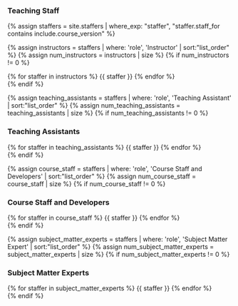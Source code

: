 ### Teaching Staff
{% assign staffers = site.staffers | where_exp: "staffer", "staffer.staff_for contains include.course_version" %}

{% assign instructors = staffers | where: 'role', 'Instructor' | sort:"list_order" %}
{% assign num_instructors = instructors | size %}
{% if num_instructors != 0 %}
<div class="staffer-container">
{% for staffer in instructors %}
{{ staffer }}
{% endfor %}
</div>
{% endif %}

{% assign teaching_assistants = staffers | where: 'role', 'Teaching Assistant' | sort:"list_order" %}
{% assign num_teaching_assistants = teaching_assistants | size %}
{% if num_teaching_assistants != 0 %}
### Teaching Assistants
<div class="staffer-container">
{% for staffer in teaching_assistants %}
{{ staffer }}
{% endfor %}
</div>
{% endif %}

{% assign course_staff = staffers | where: 'role', 'Course Staff and Developers' | sort:"list_order" %}
{% assign num_course_staff = course_staff | size %}
{% if num_course_staff != 0 %}
### Course Staff and Developers
<div class="staffer-container">
{% for staffer in course_staff %}
{{ staffer }}
{% endfor %}
</div>
{% endif %}

{% assign subject_matter_experts = staffers | where: 'role', 'Subject Matter Expert' | sort:"list_order" %}
{% assign num_subject_matter_experts = subject_matter_experts | size %}
{% if num_subject_matter_experts != 0 %}
### Subject Matter Experts
<div class="staffer-container">
{% for staffer in subject_matter_experts %}
{{ staffer }}
{% endfor %}
</div>
{% endif %}